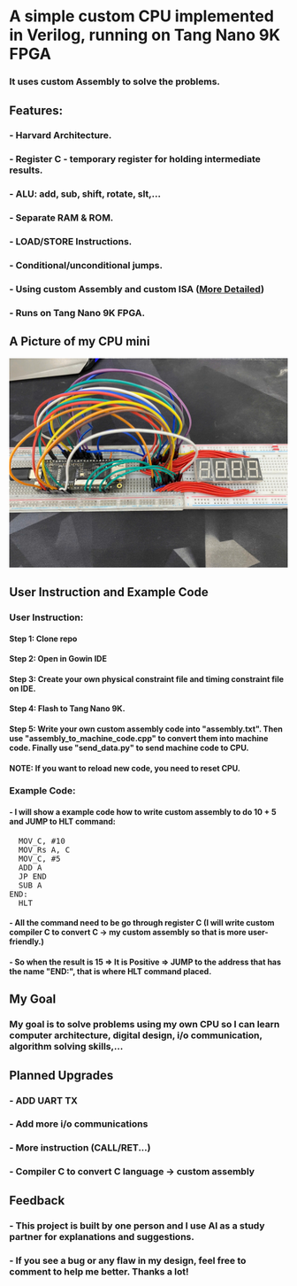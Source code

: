 # A simple custom CPU implemented in Verilog, running on Tang Nano 9K FPGA
### It uses custom Assembly to solve the problems.
## Features:
### - Harvard Architecture.
### - Register C - temporary register for holding intermediate results.
### - ALU: add, sub, shift, rotate, slt,...
### - Separate RAM & ROM.
### - LOAD/STORE Instructions.
### - Conditional/unconditional jumps.
### - Using custom Assembly and custom ISA (<a href="https://docs.google.com/document/d/1spk6qTvlEQv3vK2T30NwYCHgVy-ZGenoJlQO8q8Q0LQ/edit?tab=t.0" target="_blank">More Detailed</a>)
### - Runs on Tang Nano 9K FPGA.
## A Picture of my CPU mini
![CPU mini](cpu_pic.jpg)
## User Instruction and Example Code
### User Instruction:
#### Step 1: Clone repo 
#### Step 2: Open in Gowin IDE
#### Step 3: Create your own physical constraint file and timing constraint file on IDE.
#### Step 4: Flash to Tang Nano 9K.
#### Step 5: Write your own custom assembly code into "assembly.txt". Then use "assembly_to_machine_code.cpp" to convert them into machine code. Finally use "send_data.py" to send machine code to CPU.
#### NOTE: If you want to reload new code, you need to reset CPU.
### Example Code:
#### - I will show a example code how to write custom assembly to do 10 + 5 and JUMP to HLT command:
<pre>  MOV_C, #10
  MOV_Rs A, C
  MOV_C, #5
  ADD A
  JP END
  SUB A
END:
  HLT  </pre>
#### - All the command need to be go through register C (I will write custom compiler C to convert C -> my custom assembly so that is more user-friendly.)
#### - So when the result is 15 => It is Positive => JUMP to the address that has the name "END:", that is where HLT command placed.
## My Goal
### My goal is to solve problems using my own CPU so I can learn computer architecture, digital design, i/o communication, algorithm solving skills,...
## Planned Upgrades
### - ADD UART TX 
### - Add more i/o communications
### - More instruction (CALL/RET...)
### - Compiler C to convert C language -> custom assembly
## Feedback
### - This project is built by one person and I use AI as a study partner for explanations and suggestions.
### - If you see a bug or any flaw in my design, feel free to comment to help me better. Thanks a lot!


